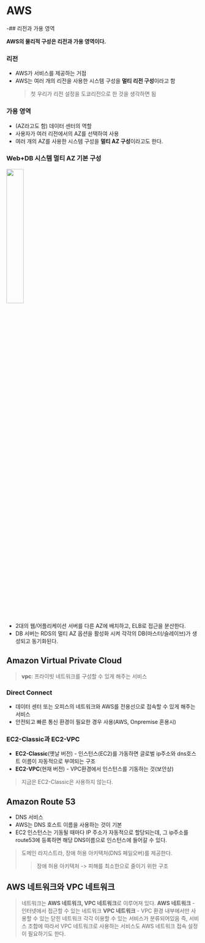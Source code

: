 # AWS

-## 리전과 가용 영역

**AWS의 물리적 구성은 리전과 가용 영역이다.**

### 리전
+ AWS가 서비스를 제공하는 거점
+ AWS는 여러 개의 리전을 사용한 시스템 구성을 **멀티 리전 구성**이라고 함
  > 첫 우리가 리전 설정을 도쿄리전으로 한 것을 생각하면 됨
  
### 가용 영역
+ (AZ라고도 함) 데이터 센터의 역할
+ 사용자가 여러 리전에서의 AZ를 선택하여 사용
+ 여러 개의 AZ를 사용한 시스템 구성을 **멀티 AZ 구성**이라고도 한다. 


### Web+DB 시스템 멀티 AZ 기본 구성
<img src = "https://user-images.githubusercontent.com/55094745/103720430-ac92d400-500e-11eb-8b60-a9128960d52e.png" width= "30%"></img>
+ 2대의 웹/어플리케이션 서버를 다른 AZ에 배치하고, ELB로 접근을 분산한다. 
+ DB 서버는 RDS의 멀티 AZ 옵션을 활성화 시켜 각각의 DB(마스터/슬레이브)가 생성되고 동기화된다. 


## Amazon Virtual Private Cloud
> **vpc**: 프라이빗 네트워크를 구성할 수 있게 해주는 서비스

### Direct Connect
+ 데이터 센터 또는 오피스의 네트워크와 AWS를 전용선으로 접속할 수 있게 해주는 서비스
+ 안전되고 빠른 통신 환경이 필요한 경우 사용(AWS, Onpremise 혼용시)

### EC2-Classic과 EC2-VPC
+ **EC2-Classic**(옛날 버전) - 인스턴스(EC2)를 가동하면 글로벌 ip주소와 dns호스트 이름이 자동적으로 부여되는 구조
+ **EC2-VPC**(현재 버전) - VPC환경에서 인스턴스를 기동하는 것(보안상)
> 지금은 EC2-Classic은 사용하지 않는다. 


## Amazon Route 53
+ DNS 서비스
+ AWS는 DNS 호스트 이름을 사용하는 것이 기본
+ EC2 인스턴스는 기동될 때마다 IP 주소가 자동적으로 할당되는데, 그 ip주소를 route53에 등록하면 해당 DNS이름으로 인스턴스에 들어갈 수 있다. 
> 도메인 라지스트라, 장애 허용 아키텍처(DNS 페일오버)를 제공한다.
>> 장애 허용 아키텍처 -> 피해를 최소한으로 줄이기 위한 구조


## AWS 네트워크와 VPC 네트워크
> 네트워크는 **AWS 네트워크, VPC 네트워크**로 이루어져 있다.
**AWS 네트워크** - 인터넷에서 접근할 수 있는 네트워크
**VPC 네트워크** - VPC 환경 내부에서만 사용할 수 있는 닫힌 네트워크
> 각각 이용할 수 있는 서비스가 분류되어있음
> 즉, 서비스 조합에 따라서 VPC 네트워크로 사용하는 서비스도 AWS 네트워크 접속 설정이 필요하기도 한다. 

